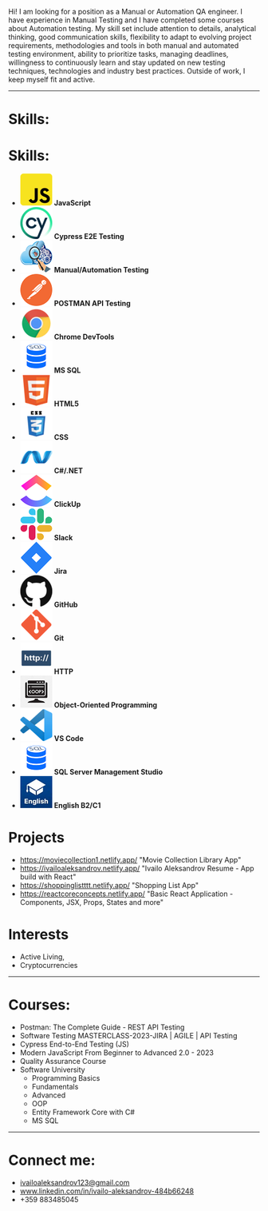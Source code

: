 Hi! I am looking for a position as a Manual or Automation QA engineer. I have experience in Manual Testing and I have completed some courses about Automation testing. My skill set include attention to details, analytical thinking, good communication skills, flexibility to adapt to evolving project requirements, methodologies and tools in both manual and automated testing environment, ability to prioritize tasks, managing deadlines, willingness to continuously learn and stay updated on new testing techniques, technologies and industry best practices. Outside of work, I keep myself fit and active.
- - - - - - - - - - - - - - - - - - - - - - - - - - - - - - - - - - - - - - - - - - - 
# Skills:
# Skills:

- ![](https://github.com/IvailoAleksandrov/IvailoAleksandrovResume/blob/main/src/icons/js.webp) **JavaScript**
- ![](https://github.com/IvailoAleksandrov/IvailoAleksandrovResume/blob/main/src/icons/cypress.webp) **Cypress E2E Testing**
- ![](https://github.com/IvailoAleksandrov/IvailoAleksandrovResume/blob/main/src/icons/testautomation.png) **Manual/Automation Testing**
- ![](https://github.com/IvailoAleksandrov/IvailoAleksandrovResume/blob/main/src/icons/postman.png) **POSTMAN API Testing**
- ![](https://github.com/IvailoAleksandrov/IvailoAleksandrovResume/blob/main/src/icons/chrome.webp) **Chrome DevTools**
- ![](https://github.com/IvailoAleksandrov/IvailoAleksandrovResume/blob/main/src/icons/sql.png) **MS SQL**
- ![](https://github.com/IvailoAleksandrov/IvailoAleksandrovResume/blob/main/src/icons/html.webp) **HTML5**
- ![](https://github.com/IvailoAleksandrov/IvailoAleksandrovResume/blob/main/src/icons/css.webp) **CSS**
- ![](https://github.com/IvailoAleksandrov/IvailoAleksandrovResume/blob/main/src/icons/download.webp) **C#/.NET**
- ![](https://github.com/IvailoAleksandrov/IvailoAleksandrovResume/blob/main/src/icons/clickup.png) **ClickUp**
- ![](https://github.com/IvailoAleksandrov/IvailoAleksandrovResume/blob/main/src/icons/Slack.png) **Slack**
- ![](https://github.com/IvailoAleksandrov/IvailoAleksandrovResume/blob/main/src/icons/jira.png) **Jira**
- ![](https://github.com/IvailoAleksandrov/IvailoAleksandrovResume/blob/main/src/icons/image.webp) **GitHub**
- ![](https://github.com/IvailoAleksandrov/IvailoAleksandrovResume/blob/main/src/icons/git.webp) **Git**
- ![](https://github.com/IvailoAleksandrov/IvailoAleksandrovResume/blob/main/src/icons/http.webp) **HTTP**
- ![](https://github.com/IvailoAleksandrov/IvailoAleksandrovResume/blob/main/src/icons/oop.png) **Object-Oriented Programming**
- ![](https://github.com/IvailoAleksandrov/IvailoAleksandrovResume/blob/main/src/icons/VS%20Code.webp) **VS Code**
- ![](https://github.com/IvailoAleksandrov/IvailoAleksandrovResume/blob/main/src/icons/sql.png) **SQL Server Management Studio**
- ![](https://github.com/IvailoAleksandrov/IvailoAleksandrovResume/blob/main/src/icons/english.jpg) **English B2/C1**



 
# Projects
- https://moviecollection1.netlify.app/  "Movie Collection Library App"
- https://ivailoaleksandrov.netlify.app/ "Ivailo Aleksandrov Resume - App build with React"
- https://shoppinglistttt.netlify.app/   "Shopping List App"
- https://reactcoreconcepts.netlify.app/    "Basic React Application - Components, JSX, Props, States and more"


# Interests 
- Active Living,
- Cryptocurrencies
- - - - - - - - - - - - - - - - - - - - - - - - - - - - - - - - - - - - - - - - - - - 
# Courses:
- Postman: The Complete Guide - REST API Testing
- Software Testing MASTERCLASS-2023-JIRA | AGILE | API Testing
- Cypress End-to-End Testing (JS)
- Modern JavaScript From Beginner to Advanced 2.0 - 2023
- Quality Assurance Course
- Software University
  - Programming Basics
  - Fundamentals
  - Advanced
  - OOP
  - Entity Framework Core with C#
  - MS SQL
- - - - - - - - - - - - - - - - - - - - - - - - - - - - - - - - - - - - - - - - - - - 
# Connect me:
- ivailoaleksandrov123@gmail.com
- www.linkedin.com/in/ivailo-aleksandrov-484b66248
- +359 883485045
